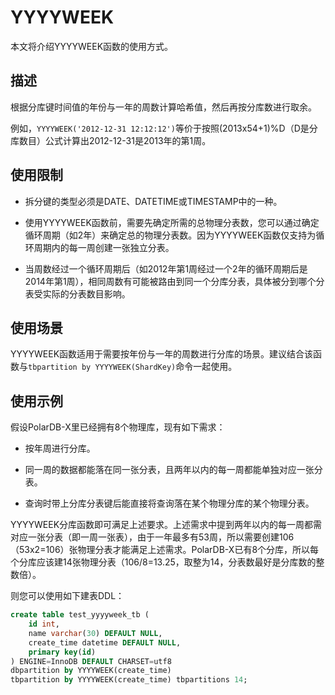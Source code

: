 YYYYWEEK 
=============================

本文将介绍YYYYWEEK函数的使用方式。

描述 
-----------------------

根据分库键时间值的年份与一年的周数计算哈希值，然后再按分库数进行取余。

例如，`YYYYWEEK('2012-12-31 12:12:12')`等价于按照(2013x54+1)%D（D是分库数目）公式计算出2012-12-31是2013年的第1周。

使用限制 
-------------------------

* 拆分键的类型必须是DATE、DATETIME或TIMESTAMP中的一种。

* 使用YYYYWEEK函数前，需要先确定所需的总物理分表数，您可以通过确定循环周期（如2年）来确定总的物理分表数。因为YYYYWEEK函数仅支持为循环周期内的每一周创建一张独立分表。

* 当周数经过一个循环周期后（如2012年第1周经过一个2年的循环周期后是2014年第1周），相同周数有可能被路由到同一个分库分表，具体被分到哪个分表受实际的分表数目影响。




使用场景 
-------------------------

YYYYWEEK函数适用于需要按年份与一年的周数进行分库的场景。建议结合该函数与`tbpartition by YYYYWEEK(ShardKey)`命令一起使用。

使用示例 
-------------------------

假设PolarDB-X里已经拥有8个物理库，现有如下需求：

* 按年周进行分库。

* 同一周的数据都能落在同一张分表，且两年以内的每一周都能单独对应一张分表。

* 查询时带上分库分表键后能直接将查询落在某个物理分库的某个物理分表。




YYYYWEEK分库函数即可满足上述要求。上述需求中提到两年以内的每一周都需对应一张分表（即一周一张表），由于一年最多有53周，所以需要创建106（53x2=106）张物理分表才能满足上述需求。PolarDB-X已有8个分库，所以每个分库应该建14张物理分表（106/8=13.25，取整为14，分表数最好是分库数的整数倍）。

则您可以使用如下建表DDL：

```sql
create table test_yyyyweek_tb (    
    id int, 
    name varchar(30) DEFAULT NULL,  
    create_time datetime DEFAULT NULL,
    primary key(id)
) ENGINE=InnoDB DEFAULT CHARSET=utf8 
dbpartition by YYYYWEEK(create_time) 
tbpartition by YYYYWEEK(create_time) tbpartitions 14;
```



